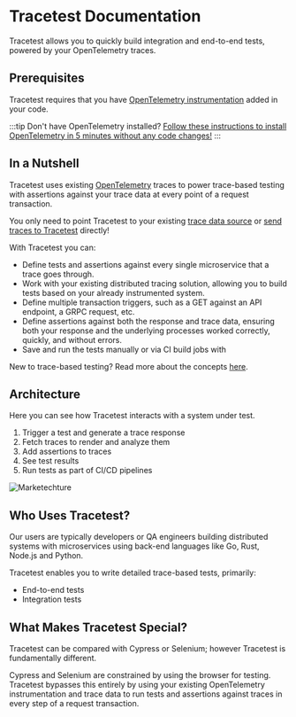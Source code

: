# Tracetest Documentation

Tracetest allows you to quickly build integration and end-to-end tests, powered by your OpenTelemetry traces.

## Prerequisites

Tracetest requires that you have [OpenTelemetry instrumentation](https://opentelemetry.io/docs/instrumentation/) added in your code.

:::tip Don't have OpenTelemetry installed?
[Follow these instructions to install OpenTelemetry in 5 minutes without any code changes!](./getting-started/no-otel.mdx)
:::

## In a Nutshell

Tracetest uses existing [OpenTelemetry](https://opentelemetry.io/docs/getting-started/) traces to power trace-based testing with assertions against your trace data at every point of a request transaction.

You only need to point Tracetest to your existing [trace data source](./configuration/connecting-to-data-stores/jaeger.md) or [send traces to Tracetest](./configuration/connecting-to-data-stores/opentelemetry-collector.md) directly!

With Tracetest you can:

- Define tests and assertions against every single microservice that a trace goes through.
- Work with your existing distributed tracing solution, allowing you to build tests based on your already instrumented system.
- Define multiple transaction triggers, such as a GET against an API endpoint, a GRPC request, etc.
- Define assertions against both the response and trace data, ensuring both your response and the underlying processes worked correctly, quickly, and without errors.
- Save and run the tests manually or via CI build jobs with

New to trace-based testing? Read more about the concepts [here](./concepts/what-is-trace-based-testing).

## Architecture

Here you can see how Tracetest interacts with a system under test.

1. Trigger a test and generate a trace response
2. Fetch traces to render and analyze them
3. Add assertions to traces
4. See test results
5. Run tests as part of CI/CD pipelines

![Marketechture](https://res.cloudinary.com/djwdcmwdz/image/upload/v1686654113/docs/tracetest-marketechture-jun12-v3_ffj2e2.png)

## Who Uses Tracetest?

Our users are typically developers or QA engineers building distributed systems with microservices using back-end languages like Go, Rust, Node.js and Python.

Tracetest enables you to write detailed trace-based tests, primarily:

- End-to-end tests
- Integration tests

## What Makes Tracetest Special?

Tracetest can be compared with Cypress or Selenium; however Tracetest is fundamentally different.

Cypress and Selenium are constrained by using the browser for testing. Tracetest bypasses this entirely by using your existing OpenTelemetry instrumentation and trace data to run tests and assertions against traces in every step of a request transaction.
